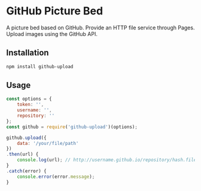 # GitHub Picture Bed

A picture bed based on GitHub. Provide an HTTP file service through Pages. Upload images using the GitHub API.

## Installation

```bash
npm install github-upload
```

## Usage 

```javascript
const options = {
    token: '',
    username: '',
    repository: ''
};
const github = require('github-upload')(options);

github.upload({
    data: '/your/file/path'
})
.then(url) {
    console.log(url); // http://username.github.io/repository/hash.file
}
.catch(error) {
    console.error(error.message);
}
```